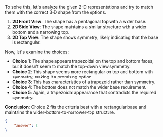To solve this, let's analyze the given 2-D representations and try to match them with the correct 3-D shape from the options.

1. **2D Front View**: The shape has a pentagonal top with a wider base.
2. **2D Side View**: The shape maintains a similar structure with a wider bottom and a narrowing top.
3. **2D Top View**: The shape shows symmetry, likely indicating that the base is rectangular.

Now, let's examine the choices:

- **Choice 1**: The shape appears trapezoidal on the top and bottom faces, but it doesn't seem to match the top-down view symmetry.
- **Choice 2**: This shape seems more rectangular on top and bottom with symmetry, making it a promising option.
- **Choice 3**: This has characteristics of a trapezoid rather than symmetry.
- **Choice 4**: The bottom does not match the wider base requirement.
- **Choice 5**: Again, a trapezoidal appearance that contradicts the required symmetry.

**Conclusion**: Choice 2 fits the criteria best with a rectangular base and maintains the wider-bottom-to-narrower-top structure.

```json
{
    "answer": 2
}
```